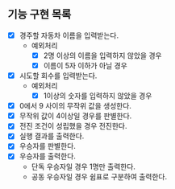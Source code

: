## 기능 구현 목록

- [x] 경주할 자동차 이름을 입력받는다.
    - 예외처리
        - [x] 2명 이상의 이름을 입력하지 않았을 경우
        - [x] 이름이 5자 이하가 아닐 경우
- [x] 시도할 회수를 입력받는다.
    - 예외처리
        - [x] 1이상의 숫자를 입력하지 않았을 경우
- [x] 0에서 9 사이의 무작위 값을 생성한다.
- [x] 무작위 값이 4이상일 경우를 판별한다.
- [x] 전진 조건이 성립했을 경우 전진한다.
- [x] 실행 결과를 출력한다.
- [x] 우승자를 판별한다.
- [x] 우승자를 출력한다.
    - 단독 우승자일 경우 1명만 출력한다.
    - 공동 우승자일 경우 쉼표로 구분하여 출력한다.